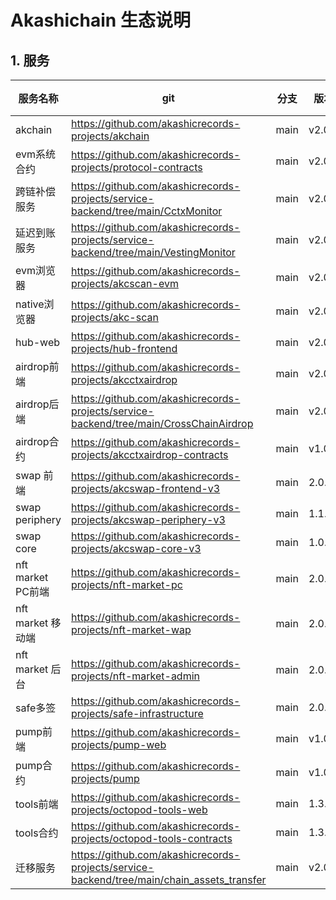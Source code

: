 # Akashichain 生态说明

## 1. 服务
| 服务名称 | git | 分支 | 版本 | 备注 |
| ---- | ---- | ---- | ---- | ---- |
| akchain| https://github.com/akashicrecords-projects/akchain | main | v2.0.3 | |
| evm系统合约 | https://github.com/akashicrecords-projects/protocol-contracts | main | v2.0.0 | |
| 跨链补偿服务 | https://github.com/akashicrecords-projects/service-backend/tree/main/CctxMonitor| main | v2.0.0 | |
| 延迟到账服务 | https://github.com/akashicrecords-projects/service-backend/tree/main/VestingMonitor| main | v2.0.0 | |
| evm浏览器| https://github.com/akashicrecords-projects/akcscan-evm | main| v2.0.0 | |
| native浏览器 | https://github.com/akashicrecords-projects/akc-scan | main | v2.0.0 | |
| hub-web | https://github.com/akashicrecords-projects/hub-frontend | main | v2.0.0 | |
| airdrop前端 | https://github.com/akashicrecords-projects/akcctxairdrop | main | v2.0.0 | |
| airdrop后端 | https://github.com/akashicrecords-projects/service-backend/tree/main/CrossChainAirdrop | main | v2.0.0 | |
| airdrop合约 | https://github.com/akashicrecords-projects/akcctxairdrop-contracts | main |v1.0.1| |
| swap 前端| https://github.com/akashicrecords-projects/akcswap-frontend-v3 | main | 2.0.0 | |
| swap periphery | https://github.com/akashicrecords-projects/akcswap-periphery-v3 | main |1.1.0| |
| swap core | https://github.com/akashicrecords-projects/akcswap-core-v3 | main | 1.0.0| |
| nft market PC前端 | https://github.com/akashicrecords-projects/nft-market-pc |main | 2.0.0 | |
| nft market 移动端 | https://github.com/akashicrecords-projects/nft-market-wap | main | 2.0.0 | |
| nft market 后台 | https://github.com/akashicrecords-projects/nft-market-admin | main | 2.0.0 | |
| safe多签 | https://github.com/akashicrecords-projects/safe-infrastructure | main | 2.0.0 | |
| pump前端 | https://github.com/akashicrecords-projects/pump-web | main | v1.0.0 | |
| pump合约 | https://github.com/akashicrecords-projects/pump | main | v1.0.0 | |
| tools前端 | https://github.com/akashicrecords-projects/octopod-tools-web | main | 1.3.0 | |
| tools合约 | https://github.com/akashicrecords-projects/octopod-tools-contracts | main | 1.3.0 | |
| 迁移服务 | https://github.com/akashicrecords-projects/service-backend/tree/main/chain_assets_transfer | main | v2.0.0 | |

























